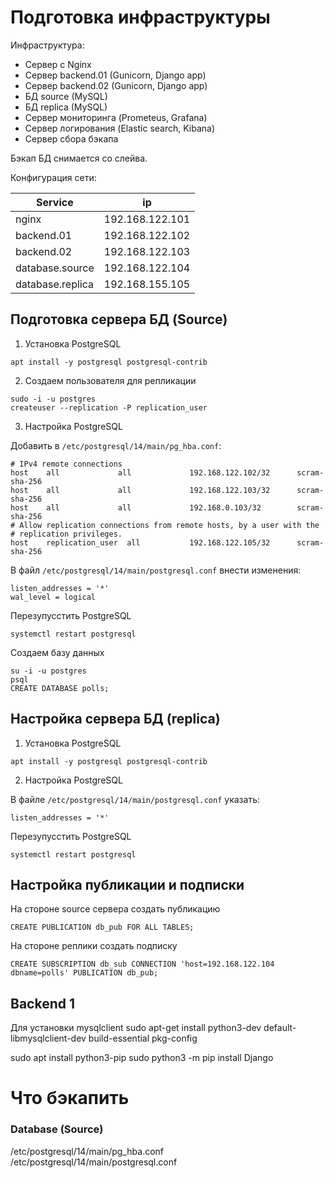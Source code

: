 # Подготовка инфраструктуры

Инфраструктура:

* Cервер с Nginx
* Сервер backend.01 (Gunicorn, Django app)
* Сервер backend.02 (Gunicorn, Django app)
* БД source (MySQL)
* БД replica (MySQL)
* Сервер мониторинга (Prometeus, Grafana)
* Сервер логирования (Elastic search, Kibana)
* Сервер сбора бэкапа

Бэкап БД снимается со слейва.

Конфигурация сети:

Service          | ip
-----------------|----------------
nginx            | 192.168.122.101
backend.01       | 192.168.122.102
backend.02       | 192.168.122.103
database.source  | 192.168.122.104
database.replica | 192.168.155.105

## Подготовка сервера БД (Source)

1. Установка PostgreSQL

```
apt install -y postgresql postgresql-contrib
```


2. Создаем пользователя для репликации

```
sudo -i -u postgres
createuser --replication -P replication_user
```

3. Настройка PostgreSQL

Добавить в `/etc/postgresql/14/main/pg_hba.conf`:

```
# IPv4 remote connections
host    all             all             192.168.122.102/32      scram-sha-256
host    all             all             192.168.122.103/32      scram-sha-256
host    all             all             192.168.0.103/32        scram-sha-256
# Allow replication connections from remote hosts, by a user with the
# replication privileges.
host    replication_user  all           192.168.122.105/32      scram-sha-256
```

В файл `/etc/postgresql/14/main/postgresql.conf` внести изменения:

```
listen_addresses = '*'
wal_level = logical
```

Перезупусстить PostgreSQL

```
systemctl restart postgresql
```

Создаем базу данных

```
su -i -u postgres
psql
CREATE DATABASE polls;
```

## Настройка сервера БД (replica)

1. Установка PostgreSQL

```
apt install -y postgresql postgresql-contrib
```

2. Настройка PostgreSQL

В файле `/etc/postgresql/14/main/postgresql.conf` указать:

```
listen_addresses = '*'
```


Перезупусстить PostgreSQL

```
systemctl restart postgresql
```

## Настройка публикации и подписки

На стороне source сервера создать публикацию

```
CREATE PUBLICATION db_pub FOR ALL TABLES;
```

На стороне реплики создать подписку

```
CREATE SUBSCRIPTION db_sub CONNECTION 'host=192.168.122.104 dbname=polls' PUBLICATION db_pub;
```

## Backend 1

Для установки mysqlclient
sudo apt-get install python3-dev default-libmysqlclient-dev build-essential pkg-config

sudo apt install python3-pip
sudo python3 -m pip install Django

# Что бэкапить

### Database (Source)

/etc/postgresql/14/main/pg_hba.conf
/etc/postgresql/14/main/postgresql.conf
